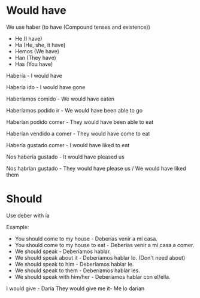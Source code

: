 # Would have

We use haber (to have (Compound tenses and existence))
- He (I have)
- Ha (He, she, it have)
- Hemos (We have)
- Han (They have)
- Has (You have)

Habería - I would have

Habería ido - I would have gone

Haberíamos comido - We would have eaten

Haberíamos podido ir - We would have been able to go

Haberían podido comer - They would have been able to eat

Haberían vendido a comer - They would have come to eat

Habería gustado comer - I would have liked to eat

Nos habería gustado - It would have pleased us

Nos habrían gustado - They would have please us / We would have liked them


# Should 

Use deber with ía

Example: 
- You should come to my house - Deberías venir a mí casa.
- You should come to my house to eat - Deberías venir a mí casa a comer.
- We should speak - Deberíamos hablar. 
- We should speak about it - Deberíamos hablar lo. (Don't need about)
- We should speak to him - Deberíamos hablar le.
- We should speak to them - Deberíamos hablar les.
- We should speak with him/her - Deberíamos hablar con el/ella.

I would give - Daría
They would give me it- Me lo darían
